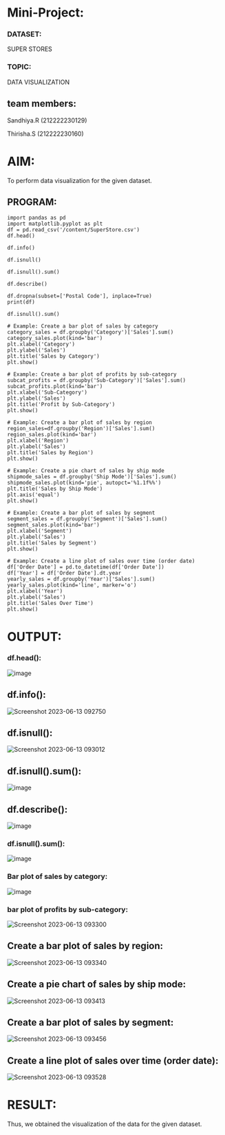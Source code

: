 # Mini-Project: 
### DATASET: 
SUPER STORES 
### TOPIC:
DATA VISUALIZATION
## team members:
Sandhiya.R (212222230129)

Thirisha.S (212222230160)
# AIM:
To perform data visualization for the given dataset.

## PROGRAM:
```
import pandas as pd
import matplotlib.pyplot as plt
df = pd.read_csv('/content/SuperStore.csv')
df.head()

df.info()

df.isnull()

df.isnull().sum()

df.describe()

df.dropna(subset=['Postal Code'], inplace=True)
print(df)

df.isnull().sum()

# Example: Create a bar plot of sales by category
category_sales = df.groupby('Category')['Sales'].sum()
category_sales.plot(kind='bar')
plt.xlabel('Category')
plt.ylabel('Sales')
plt.title('Sales by Category')
plt.show()

# Example: Create a bar plot of profits by sub-category
subcat_profits = df.groupby('Sub-Category')['Sales'].sum()
subcat_profits.plot(kind='bar')
plt.xlabel('Sub-Category')
plt.ylabel('Sales')
plt.title('Profit by Sub-Category')
plt.show()

# Example: Create a bar plot of sales by region
region_sales=df.groupby('Region')['Sales'].sum()
region_sales.plot(kind='bar')
plt.xlabel('Region')
plt.ylabel('Sales')
plt.title('Sales by Region')
plt.show()

# Example: Create a pie chart of sales by ship mode
shipmode_sales = df.groupby('Ship Mode')['Sales'].sum()
shipmode_sales.plot(kind='pie', autopct='%1.1f%%')
plt.title('Sales by Ship Mode')
plt.axis('equal')
plt.show()

# Example: Create a bar plot of sales by segment
segment_sales = df.groupby('Segment')['Sales'].sum()
segment_sales.plot(kind='bar')
plt.xlabel('Segment')
plt.ylabel('Sales')
plt.title('Sales by Segment')
plt.show()

# Example: Create a line plot of sales over time (order date)
df['Order Date'] = pd.to_datetime(df['Order Date'])
df['Year'] = df['Order Date'].dt.year
yearly_sales = df.groupby('Year')['Sales'].sum()
yearly_sales.plot(kind='line', marker='o')
plt.xlabel('Year')
plt.ylabel('Sales')
plt.title('Sales Over Time')
plt.show()
```
# OUTPUT:
### df.head():
![image](https://github.com/SandhiyaR1/Mini-Project/assets/113497571/a02040d1-89cd-4fd7-8e8e-ebf1c9a02498)
## df.info():
![Screenshot 2023-06-13 092750](https://github.com/SandhiyaR1/Mini-Project/assets/113497571/779eb65e-5cfd-4000-b800-de116a3a52ba)
## df.isnull():
![Screenshot 2023-06-13 093012](https://github.com/SandhiyaR1/Mini-Project/assets/113497571/17c6eabf-bfa8-4452-af19-793c955d1513)
## df.isnull().sum():
![image](https://github.com/SandhiyaR1/Mini-Project/assets/113497571/551e88d3-e2d2-46bc-b042-0659648cca95)
## df.describe():
![image](https://github.com/SandhiyaR1/Mini-Project/assets/113497571/501c380c-0609-4082-b833-4e281e0be766)
### df.isnull().sum():
![image](https://github.com/SandhiyaR1/Mini-Project/assets/113497571/2f2ee8ef-f7d8-45a9-8adc-1c5547e89a8c)
### Bar plot of sales by category:
![image](https://github.com/SandhiyaR1/Mini-Project/assets/113497571/70f306e8-c86c-49da-bb24-81c0875060e7)
### bar plot of profits by sub-category:
![Screenshot 2023-06-13 093300](https://github.com/SandhiyaR1/Mini-Project/assets/113497571/54cd3963-4af0-4454-8f8a-7001ea37e3e6)
## Create a bar plot of sales by region:
![Screenshot 2023-06-13 093340](https://github.com/SandhiyaR1/Mini-Project/assets/113497571/63844594-1aaa-4866-81d7-aecfa095a701)
## Create a pie chart of sales by ship mode:
![Screenshot 2023-06-13 093413](https://github.com/SandhiyaR1/Mini-Project/assets/113497571/f34ced3e-d7d2-44cf-a082-aa60786b14a2)
##  Create a bar plot of sales by segment:
![Screenshot 2023-06-13 093456](https://github.com/SandhiyaR1/Mini-Project/assets/113497571/280c0caa-3e22-4fcc-b2a2-a0d56a9631f2)
## Create a line plot of sales over time (order date):
![Screenshot 2023-06-13 093528](https://github.com/SandhiyaR1/Mini-Project/assets/113497571/d2b7fbc0-2a2f-4bc1-878c-3700042b26af)

# RESULT:
Thus, we obtained the visualization of the data for the given dataset.

